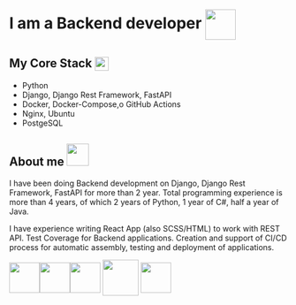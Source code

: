# I am a Backend developer <img align=center src="https://media.giphy.com/media/kBZ212yGzFaxgkSIKW/giphy.gif" width="55"/>

## My Core Stack <img align=center src="https://media.giphy.com/media/LMt9638dO8dftAjtco/giphy.gif" width="25"/>
- Python 
- Django, Django Rest Framework, FastAPI
- Docker, Docker-Compose,o GitHub Actions
- Nginx, Ubuntu
- PostgeSQL

## About me <img  src="https://media.giphy.com/media/k76eCxLAYwyjyFXClf/giphy.gif" width="40"/>
I have been doing Backend development on Django, Django Rest Framework, FastAPI for more than 2 year. Total programming experience is more than 4 years, of which 2 years of Python, 1 year of C#, half a year of Java.

I have experience writing React App (also SCSS/HTML) to work with REST API. Test Coverage for Backend applications. Creation and support of CI/CD process for automatic assembly, testing and deployment of applications.

<img align=center 
     src="https://media.giphy.com/media/hS42TuYYnANLFR9IRQ/giphy.gif" width="55"
     /><img align=center 
           src="https://media.giphy.com/media/e5Sm1mk2alacB3DuFZ/giphy.gif" width="55"
            /><img align=center 
           src="https://media.giphy.com/media/0ir2sMdDVvHXhYRNBd/giphy.gif" width="55"
            /> <img align=center 
           src="https://media.giphy.com/media/Ve4qLcxUIUzokvyirE/giphy.gif" width="65"
            /> <img align=center 
           src="https://media.giphy.com/media/8yW1MCKQzUEtk8fxAt/giphy.gif" width="55"
            /> 
